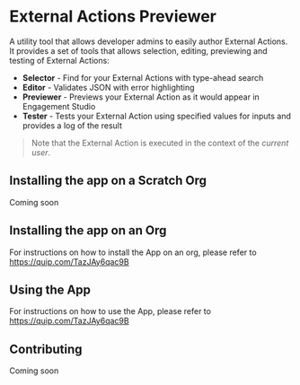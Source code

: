 # External Actions Previewer
A utility tool that allows developer admins to easily author External Actions. It provides a set of tools that allows selection, editing, previewing and testing of External Actions:

* **Selector** - Find for your External Actions with type-ahead search
* **Editor** - Validates JSON with error highlighting
* **Previewer** - Previews your External Action as it would appear in Engagement Studio
* **Tester** - Tests your External Action using specified values for inputs and provides a log of the result

> Note that the External Action is executed in the context of the *current user*.
## Installing the app on a Scratch Org
Coming soon

## Installing the app on an Org
For instructions on how to install the App on an org, please refer to https://quip.com/TazJAy6qac9B

## Using the App
For instructions on how to use the App, please refer to https://quip.com/TazJAy6qac9B

## Contributing
Coming soon
